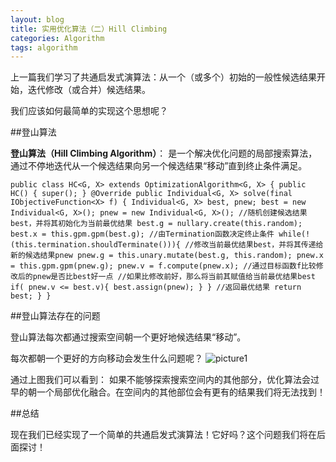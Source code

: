 ```yaml
---
layout: blog
title: 实用优化算法（二）Hill Climbing
categories: Algorithm
tags: algorithm
---
```

上一篇我们学习了共通启发式演算法：从一个（或多个）初始的一般性候选结果开始，迭代修改（或合并）候选结果。

我们应该如何最简单的实现这个思想呢？

##登山算法

**登山算法（Hill Climbing Algorithm）**： 是一个解决优化问题的局部搜索算法，通过不停地迭代从一个候选结果向另一个候选结果“移动”直到终止条件满足。

`public class HC<G, X> extends OptimizationAlgorithm<G, X> {
  public HC() {
    super();
  }
  @Override
  public Individual<G, X> solve(final IObjectiveFunction<X> f) {
	Individual<G, X> best, pnew;
	best = new Individual<G, X>();
	pnew = new Individual<G, X>();
	//随机创建候选结果best，并将其初始化为当前最优结果
	best.g = nullary.create(this.random);
	best.x = this.gpm.gpm(best.g);
	//由Termination函数决定终止条件
	while(!(this.termination.shouldTerminate())){
	  //修改当前最优结果best，并将其传递给新的候选结果pnew
	  pnew.g = this.unary.mutate(best.g, this.random);
	  pnew.x = this.gpm.gpm(pnew.g);
	  pnew.v = f.compute(pnew.x);
	  //通过目标函数f比较修改后的pnew是否比best好一点
	  //如果比修改前好，那么将当前其赋值给当前最优结果best
	  if( pnew.v <= best.v){
	  	best.assign(pnew);
	  }
	}
	//返回最优结果
	return best;
  }
}`

##登山算法存在的问题

登山算法每次都通过搜索空间朝一个更好地候选结果“移动”。

每次都朝一个更好的方向移动会发生什么问题呢？
![picture1]({{site.blogimgurl}}/2014-10-12-01.png "negative problem")

通过上图我们可以看到： 如果不能够探索搜索空间内的其他部分，优化算法会过早的朝一个局部优化融合。在空间内的其他部位会有更有的结果我们将无法找到！

##总结

现在我们已经实现了一个简单的共通启发式演算法！它好吗？这个问题我们将在后面探讨！
